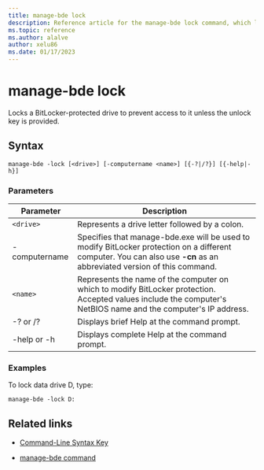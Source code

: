 ```yaml
---
title: manage-bde lock
description: Reference article for the manage-bde lock command, which locks a BitLocker-protected drive to prevent access to it unless the unlock key is provided.
ms.topic: reference
ms.author: alalve
author: xelu86
ms.date: 01/17/2023
---
```


# manage-bde lock

Locks a BitLocker-protected drive to prevent access to it unless the unlock key is provided.

## Syntax

```
manage-bde -lock [<drive>] [-computername <name>] [{-?|/?}] [{-help|-h}]
```

### Parameters

| Parameter | Description |
| --------- | ----------- |
| `<drive>` | Represents a drive letter followed by a colon. |
| -computername | Specifies that manage-bde.exe will be used to modify BitLocker protection on a different computer. You can also use **-cn** as an abbreviated version of this command. |
| `<name>` | Represents the name of the computer on which to modify BitLocker protection. Accepted values include the computer's NetBIOS name and the computer's IP address. |
| -? or /? | Displays brief Help at the command prompt. |
| -help or -h | Displays complete Help at the command prompt. |

### Examples

To lock data drive D, type:

```
manage-bde -lock D:
```

## Related links

- [Command-Line Syntax Key](command-line-syntax-key.md)

- [manage-bde command](manage-bde.md)
